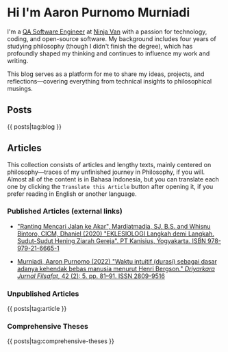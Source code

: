 # Hi I'm Aaron Purnomo Murniadi

I'm a [QA Software Engineer](https://www.linkedin.com/in/aaronmurniadi) at [Ninja Van](https://www.ninjavan.co/en-sg) with a passion for technology, coding, and open-source software. My background includes four years of studying philosophy (though I didn't finish the degree), which has profoundly shaped my thinking and continues to influence my work and writing.

This blog serves as a platform for me to share my ideas, projects, and reflections—covering everything from technical insights to philosophical musings.

## Posts

{{ posts|tag:blog }}

## Articles

This collection consists of articles and lengthy texts, mainly centered on philosophy—traces of my unfinished journey in Philosophy, if you will. Almost all of the content is in Bahasa Indonesia, but you can translate each one by clicking the `Translate this Article` button after opening it, if you prefer reading in English or another language.

### Published Articles (external links)

- ["Ranting Mencari Jalan ke Akar", Mardiatmadja, SJ, B.S. and Whisnu Bintoro, CICM, Dhaniel (2020) 
"EKLESIOLOGI Langkah demi Langkah. Sudut-Sudut Hening Ziarah Gereja". PT Kanisius, Yogyakarta. ISBN 978-979-21-6665-1](http://repo.driyarkara.ac.id/321)

- [Murniadi, Aaron Purnomo (2022) "Waktu intuitif (durasi) sebagai dasar adanya kehendak bebas manusia menurut Henri Bergson." *Driyarkara Jurnal Filsafat*, 42 (2): 5. pp. 81–91. ISSN 2809-9516](https://karya.brin.go.id/id/eprint/25247/1/2809-9516_42_2_2022-5.pdf)

### Unpublished Articles

{{ posts|tag:article }}

### Comprehensive Theses

{{ posts|tag:comprehensive-theses }}
